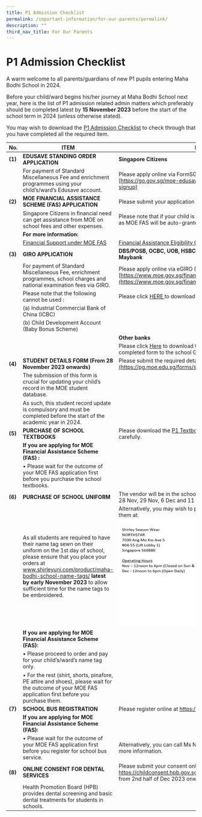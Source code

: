 ```yaml
---
title: P1 Admission Checklist
permalink: /important-information/for-our-parents/permalink/
description: ""
third_nav_title: For Our Parents
---
```

# **P1 Admission Checklist**

A warm welcome to all parents/guardians of new P1 pupils entering Maha Bodhi School in 2024. 

Before your child/ward begins his/her journey at Maha Bodhi School next year, here is the list of P1 admission related admin matters which preferably should be completed latest by **15 November 2023** before the start of the school term in 2024 (unless otherwise stated).

You may wish to download the [P1 Admission Checklist](/files/p1%20admission%20checklist%202024.pdf) to check through that you have completed all the required item.


| **No.**| **ITEM**| **INSTRUCTIONS**|
| -------- | -------- | -------- |
| **(1)**| **EDUSAVE STANDING ORDER APPLICATION**| **Singapore Citizens**|
| | For payment of Standard Miscellaneous Fee and enrichment programmes using your child’s/ward’s Edusave account.| Please apply online via FormSG (SingPass login required) at [https://go.gov.sg/moe-edusave-signup](https://go.gov.sg/moe-edusave-signup)
| **(2)**| **MOE FINANCIAL ASSISTANCE SCHEME (FAS) APPLICATION**| Please submit your application online at https://go.gov.sg/moe-efas |
|      | Singapore Citizens in financial need can get assistance from MOE on school fees and other expenses.| Please note that if your child is a ComCare recipient, you do not need to apply as MOE FAS will be auto-granted to ComCare beneficiaries.| 
|  | **For more information:** | |
|  | [Financial Support under MOE FAS](https://raw.githubusercontent.com/isomerpages/moe-mahabodhisch/staging/images/moe%20financial%20assistance%20scheme%20(fas)%202024.png) | [Financial Assistance Eligibility Checker](https://www.moe.gov.sg/financial-matters/financial-assistance) |
| **(3)**| **GIRO APPLICATION**| **DBS/POSB, OCBC, UOB, HSBC, Standard Chartered Bank, Bank of China, Maybank**|
|  | For payment of Standard Miscellaneous Fee, enrichment programmes, school charges and national examination fees via GIRO.  |Please apply online via eGIRO (SingPass login required) at [https://www.moe.gov.sg/financial-matters/fees/egiro](https://www.moe.gov.sg/financial-matters/fees/egiro) |
|  | Please note that the following cannot be used : | Please click [HERE ](/files/user%20guide%20for%20egiro%20application%20as%20at%204th%20sep%202023.pdf) to download the eGIRO User Guide. |
|  | (a) Industrial Commercial Bank of China (ICBC) | |
|  | (b) Child Development Account (Baby Bonus Scheme)  |
|  |  | **Other banks** |
|  |  | Please click [Here](/files/to%20join%20giro%20with%20moe,%20bank%20account%20holder%20can%20use%20the%20following%20methods%20below.pdf) to download the GIRO application form and submit the completed form to the school General Office (Mon to Fri 8am to 5pm). |
| **(4)** | **STUDENT DETAILS FORM (From 28 November 2023 onwards)** | Please submit the required details at [https://pg.moe.edu.sg/forms/sdf](https://pg.moe.edu.sg/forms/sdf) from 28 November 2023 onwards. |
|  | The submission of this form is crucial for updating your child’s record in the MOE student database. |  |
|  |  As such, this student record update is compulsory and must be completed before the start of the academic year in 2024. |  |
| **(5)** | **PURCHASE OF SCHOOL TEXTBOOKS** | Please download the [P1 Textbook List](/files/2024%20p1%20school%20textbooks%20list.pdf) and read the ordering instructions carefully. |
|  | **If you are applying for MOE Financial Assistance Scheme (FAS) :**|  |
|  | •	Please wait for the outcome of your MOE FAS application first before you purchase the school textbooks. |  |
| **(6)**| **PURCHASE OF SCHOOL UNIFORM** | The vendor will be in the school to sell school uniforms from 9am to 3pm on 28 Nov, 29 Nov, 6 Dec and 11 Dec 2023. |
|  | As all students are required to have their name tag sewn on their uniform on the 1st day of school, please ensure that you place your orders at www.shirleyuni.com/product/maha-bodhi-school-name-tags/  **latest by early November 2023** to allow sufficient time for the name tags to be embroidered. |Alternatively, you may wish to purchase online at www.shirleyuni.com or visit them at: ![Shirley Season Address & Operation Hours](/images/shirley%20season%20address%20&%20operation%20hours.jpg)
|  | **If you are applying for MOE Financial Assistance Scheme (FAS):** |  |
|  | •	Please proceed to order and pay for your child’s/ward’s name tag only. |  |
|  | •	For the rest (shirt, shorts, pinafore, PE attire and shoes), please wait for the outcome of your MOE FAS application first before you purchase them. |
| **(7)** | **SCHOOL BUS REGISTRATION** | Please register online at https://forms.gle/EriDn2Np1rHkfXn49 |
|  | **If you are applying for MOE Financial Assistance Scheme (FAS):** |  |
|  | •	Please wait for the outcome of your MOE FAS application first before you register for school bus service. | Alternatively, you can call Ms Neo (8428 1061) or Mr Neo (6445 8088) for more information. |
| **(8)** | **ONLINE CONSENT FOR DENTAL SERVICES** | Please submit your consent online at https://childconsent.hpb.gov.sg/ship/process/SHIP/OnlineChildConsentPortal from 2nd half of Dec 2023 onwards – Exact date to be advised later. |
|  | Health Promotion Board (HPB) provides dental screening and basic dental treatments for students in schools. |  |